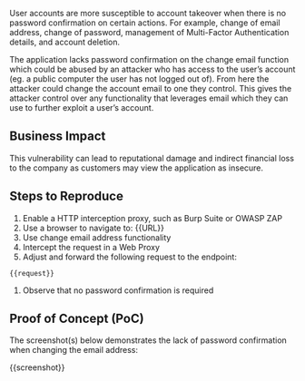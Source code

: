 User accounts are more susceptible to account takeover when there is no password confirmation on certain actions. For example, change of email address, change of password, management of Multi-Factor Authentication details, and account deletion.

The application lacks password confirmation on the change email function which could be abused by an attacker who has access to the user’s account (eg. a public computer the user has not logged out of). From here the attacker could change the account email to one they control. This gives the attacker control over any functionality that leverages email which they can use to further exploit a user’s account.

## Business Impact

This vulnerability can lead to reputational damage and indirect financial loss to the company as customers may view the application as insecure.

## Steps to Reproduce

1. Enable a HTTP interception proxy, such as Burp Suite or OWASP ZAP
1. Use a browser to navigate to: {{URL}}
1. Use change email address functionality
1. Intercept the request in a Web Proxy
1. Adjust and forward the following request to the endpoint:

```HTTP
{{request}}
```

1. Observe that no password confirmation is required

## Proof of Concept (PoC)

The screenshot(s) below demonstrates the lack of password confirmation when changing the email address:

{{screenshot}}
